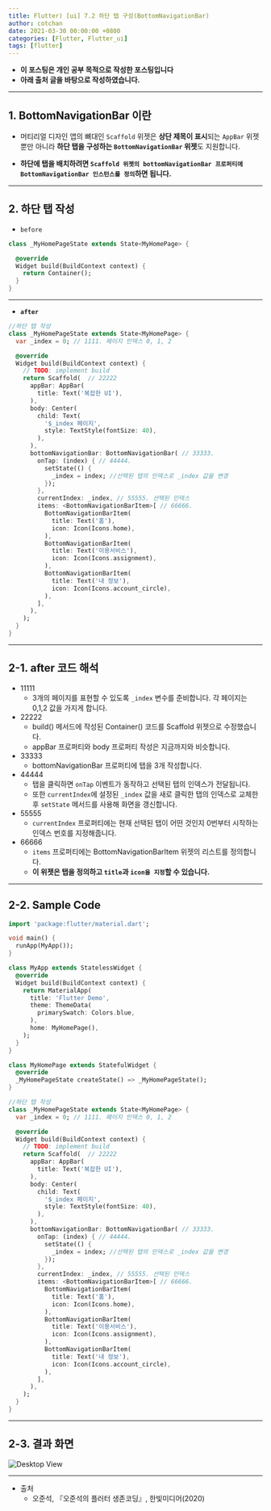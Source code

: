 ```yaml
---
title: Flutter) [ui] 7.2 하단 탭 구성(BottomNavigationBar)
author: cotchan
date: 2021-03-30 00:00:00 +0800
categories: [Flutter, Flutter_ui]
tags: [flutter]   
---
```


+ **이 포스팅은 개인 공부 목적으로 작성한 포스팅입니다**
+ **아래 출처 글을 바탕으로 작성하였습니다.**

---

## 1. BottomNavigationBar 이란 

- 머티리얼 디자인 앱의 뼈대인 `Scaffold` 위젯은 **상단 제목이 표시**되는 `AppBar` 위젯뿐만 아니라 **하단 탭을 구성하는 `BottomNavigationBar` 위젯**도 지원합니다.

- **하단에 탭을 배치하려면 `Scaffold 위젯의 bottomNavigationBar 프로퍼티에 BottomNavigationBar 인스턴스를 정의`하면 됩니다.**

---

## 2. 하단 탭 작성

+ `before`

```dart
class _MyHomePageState extends State<MyHomePage> {

  @override
  Widget build(BuildContext context) {
    return Container();
  }
}
```

---

+ **`after`**

```dart
//하단 탭 작성
class _MyHomePageState extends State<MyHomePage> {
  var _index = 0; // 1111. 페이지 인덱스 0, 1, 2

  @override
  Widget build(BuildContext context) {
    // TODO: implement build
    return Scaffold(  // 22222
      appBar: AppBar(
        title: Text('복잡한 UI'),
      ),
      body: Center(
        child: Text(
          '$_index 페이지',
          style: TextStyle(fontSize: 40),
        ),
      ),
      bottomNavigationBar: BottomNavigationBar( // 33333.
        onTap: (index) { // 44444.
          setState(() {
            _index = index; //선택된 탭의 인덱스로 _index 값을 변경
          });
        },
        currentIndex: _index, // 55555. 선택된 인덱스
        items: <BottomNavigationBarItem>[ // 66666.
          BottomNavigationBarItem(
            title: Text('홈'),
            icon: Icon(Icons.home),
          ),
          BottomNavigationBarItem(
            title: Text('이용서비스'),
            icon: Icon(Icons.assignment),
          ),
          BottomNavigationBarItem(
            title: Text('내 정보'),
            icon: Icon(Icons.account_circle),
          ),
        ],
      ),
    );
  }
}
```

---

## 2-1. after 코드 해석

+ 11111
  + 3개의 페이지를 표현할 수 있도록 `_index` 변수를 준비합니다. 각 페이지는 0,1,2 값을 가지게 합니다.
+ 22222
  + build() 메서드에 작성된 Container() 코드를 Scaffold 위젯으로 수정했습니다.
  + appBar 프로퍼티와 body 프로퍼티 작성은 지금까지와 비슷합니다.
+ 33333
  + bottomNavigationBar 프로퍼티에 탭을 3개 작성합니다.
+ 44444
  + 탭을 클릭하면 `onTap` 이벤트가 동작하고 선택된 탭의 인덱스가 전달됩니다.
  + 또한 `currentIndex`에 설정된 `_index` 값을 새로 클릭한 탭의 인덱스로 교체한 후 `setState` 메서드를 사용해 화면을 갱신합니다.
+ 55555
  + `currentIndex` 프로퍼티에는 현재 선택된 탭이 어떤 것인지 0번부터 시작하는 인덱스 번호를 지정해줍니다.
+ 66666
  + `items` 프로퍼티에는 BottomNavigationBarItem 위젯의 리스트를 정의합니다.
  + **이 위젯은 탭을 정의하고 `title`과 `icon을 지정`할 수 있습니다.**


---

## 2-2. Sample Code

```dart
import 'package:flutter/material.dart';

void main() {
  runApp(MyApp());
}

class MyApp extends StatelessWidget {
  @override
  Widget build(BuildContext context) {
    return MaterialApp(
      title: 'Flutter Demo',
      theme: ThemeData(
        primarySwatch: Colors.blue,
      ),
      home: MyHomePage(),
    );
  }
}

class MyHomePage extends StatefulWidget {
  @override
  _MyHomePageState createState() => _MyHomePageState();
}

//하단 탭 작성
class _MyHomePageState extends State<MyHomePage> {
  var _index = 0; // 1111. 페이지 인덱스 0, 1, 2

  @override
  Widget build(BuildContext context) {
    // TODO: implement build
    return Scaffold(  // 22222
      appBar: AppBar(
        title: Text('복잡한 UI'),
      ),
      body: Center(
        child: Text(
          '$_index 페이지',
          style: TextStyle(fontSize: 40),
        ),
      ),
      bottomNavigationBar: BottomNavigationBar( // 33333.
        onTap: (index) { // 44444.
          setState(() {
            _index = index; //선택된 탭의 인덱스로 _index 값을 변경
          });
        },
        currentIndex: _index, // 55555. 선택된 인덱스
        items: <BottomNavigationBarItem>[ // 66666.
          BottomNavigationBarItem(
            title: Text('홈'),
            icon: Icon(Icons.home),
          ),
          BottomNavigationBarItem(
            title: Text('이용서비스'),
            icon: Icon(Icons.assignment),
          ),
          BottomNavigationBarItem(
            title: Text('내 정보'),
            icon: Icon(Icons.account_circle),
          ),
        ],
      ),
    );
  }
}
```

---

## 2-3. 결과 화면

![Desktop View](/assets/img/post/flutter/2021-03-29-widget-41.png)




---

+ 출처
  + 오준석, 『오준석의 플러터 생존코딩』, 한빛미디어(2020)

